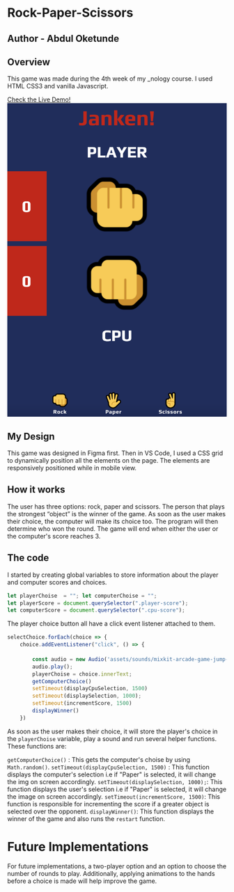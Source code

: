 # Rock-Paper-Scissors 
## Author - Abdul Oketunde

## Overview 
This game was made during the 4th week of my _nology course. 
I used HTML CSS3 and vanilla Javascript. 

[Check the Live Demo!](https://ab-96.github.io/Rock-Paper-Scissors/)
![Janken Game](assets/images/janken-mobile.png)


## My Design
This game was designed in Figma first. Then in VS Code, I used a CSS grid to dynamically position all the elements on the page. The elements are responsively positioned while in mobile view. 

## How it works
The user has three options: rock, paper and scissors. The person that plays the strongest “object” is the winner of the game. As soon as the user makes their choice, the computer will make its choice too. The program will then determine who won the round. The game will end when either the user or the computer's score reaches 3. 

## The code 
I started by creating global variables to store information about the player and computer scores and choices.

```javascript 
let playerChoise  = ""; let computerChoise = "";
let playerScore = document.querySelector(".player-score");
let computerScore = document.querySelector(".cpu-score");
```

The player choice button all have a click event listener attached to them. 

```javascript 
selectChoice.forEach(choice => {
    choice.addEventListener("click", () => {

        const audio = new Audio('assets/sounds/mixkit-arcade-game-jump-coin-216 (1).wav');
        audio.play();
        playerChoise = choice.innerText;
        getComputerChoice()
        setTimeout(displayCpuSelection, 1500)
        setTimeout(displaySelection, 1000);
        setTimeout(incrementScore, 1500)
        displayWinner()
    })

```
As soon as the user makes their choice, it will store the player's choice in the `playerChoise` variable, play a sound and run several helper functions. These functions are: 

`getComputerChoice()` : This gets the computer's choise by using `Math.random()`. 
`setTimeout(displayCpuSelection, 1500)` : This function displays the computer's selection i.e if "Paper" is selected, it will change the img on screen accordingly. 
`setTimeout(displaySelection, 1000);`: This function displays the user's selection i.e if "Paper" is selected, it will change the image on screen accordingly. 
`setTimeout(incrementScore, 1500)`: This function is responsible for incrementing the score if a greater object is selected over the opponent.
`displayWinner()`: This function displays the winner of the game and also runs the `restart` function. 

# Future Implementations 
For future implementations, a two-player option and an option to choose the number of rounds to play. Additionally, applying animations to the hands before a choice is made will help improve the game.